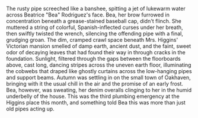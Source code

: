 The rusty pipe screeched like a banshee, spitting a jet of lukewarm water across Beatrice "Bea" Rodriguez's face. Bea, her brow furrowed in concentration beneath a grease-stained baseball cap, didn't flinch.  She muttered a string of colorful, Spanish-inflected curses under her breath, then swiftly twisted the wrench, silencing the offending pipe with a final, grudging groan. The dim, cramped crawl space beneath Mrs. Higgins' Victorian mansion smelled of damp earth, ancient dust, and the faint, sweet odor of decaying leaves that had found their way in through cracks in the foundation.  Sunlight, filtered through the gaps between the floorboards above, cast long, dancing stripes across the uneven earth floor, illuminating the cobwebs that draped like ghostly curtains across the low-hanging pipes and support beams.  Autumn was settling in on the small town of Oakhaven, bringing with it the usual chill in the air and the promise of an early frost.  Bea, however, was sweating, her denim overalls clinging to her in the humid underbelly of the house. This was the third plumbing emergency at the Higgins place this month, and something told Bea this was more than just old pipes acting up.
